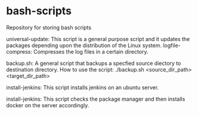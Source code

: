 # bash-scripts
Repository for storing bash scripts


universal-update:  This script is a general purpose script and it updates the packages depending upon the distribution of the Linux system.
logfile-compress: Compresses the log files in a certain directory. 

backup.sh:  A general script that backups a specfied source diectory to destination directory.
            How to use the script: ./backup.sh <source_dir_path> <target_dir_path>

install-jenkins: This script installs jenkins on an ubuntu server.

install-jenkins: This script checks the package manager and then installs docker on the server accordingly.